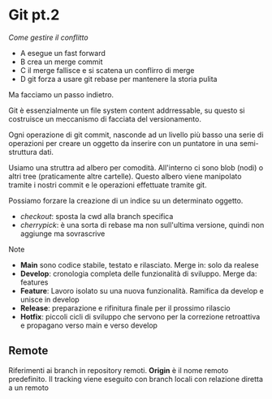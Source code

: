 # Git pt.2
*Come gestire il conflitto*
- A esegue un fast forward
- B crea un merge commit
- C il merge fallisce e si scatena un conflirro di merge
- D git forza a usare git rebase per mantenere la storia pulita

Ma facciamo un passo indietro.

Git è essenzialmente un file system content addrressable, su questo si costruisce un meccanismo di facciata del versionamento.

Ogni operazione di git commit, nasconde ad un livello più basso una serie di operazioni per creare un oggetto da inserire con un puntatore in una semi-struttura dati.

Usiamo una struttra ad albero per comodità. All'interno ci sono blob (nodi) o altri tree (praticamente altre cartelle). Questo albero viene manipolato tramite i nostri commit e le operazioni effettuate tramite git.

Possiamo forzare la creazione di un indice su un determinato oggetto.

- *checkout*: sposta la cwd alla branch specifica
- *cherrypick*: è una sorta di rebase ma non sull'ultima versione, quindi non aggiunge ma sovrascrive

>[!note]
>- **Main** sono codice stabile, testato e rilasciato. Merge in: solo da realese
>- **Develop**: cronologia completa delle funzionalità di sviluppo. Merge da: features
>- **Feature**: Lavoro isolato su una nuova funzionalità. Ramifica da develop e unisce in develop
>- **Release**: preparazione e rifinitura finale per il prossimo rilascio
>- **Hotfix**: piccoli cicli di sviluppo che servono per la correzione retroattiva e propagano verso main e verso develop

## Remote
Riferimenti ai branch in repository remoti. **Origin** è il nome remoto predefinito.
Il tracking viene eseguito con branch locali con relazione diretta a un remoto


